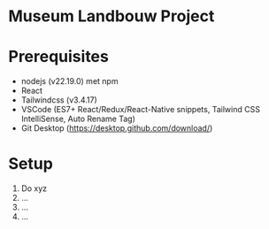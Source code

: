 # Museum Landbouw Project

# Prerequisites
- nodejs (v22.19.0) met npm
- React
- Tailwindcss (v3.4.17)
- VSCode (ES7+ React/Redux/React-Native snippets, Tailwind CSS IntelliSense, Auto Rename Tag)
- Git Desktop (https://desktop.github.com/download/)



# Setup
1. Do xyz
2. ...
3. ...
4. ...
